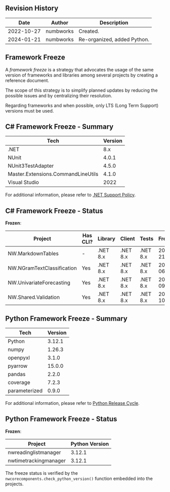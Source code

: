 ## Revision History

| Date | Author | Description |
|---|---|---|
| 2022-10-27 | numbworks | Created. |
| 2024-01-21 | numbworks | Re-organized, added Python. |

## Framework Freeze

A *framework freeze* is a strategy that advocates the usage of the same version of frameworks and libraries among several projects by creating a reference document. 

The scope of this strategy is to simplify planned updates by reducing the possible issues and by centralizing their resolution.

Regarding frameworks and when possible, only LTS (Long Term Support) versions must be used.

## C# Framework Freeze - Summary

|Tech|Version|
|---|---|
|.NET| 8.x|
|NUnit|4.0.1|
|NUnit3TestAdapter|4.5.0|
|Master.Extensions.CommandLineUtils|4.1.0|
|Visual Studio|2022|

For additional information, please refer to [.NET Support Policy](https://dotnet.microsoft.com/en-us/platform/support/policy).

## C# Framework Freeze - Status

**Frozen**:

|Project|Has CLI?|Library|Client|Tests|FreezeDate|
|---|---|---|---|---|---|
|NW.MarkdownTables|-|.NET 8.x|.NET 8.x|.NET 8.x|2024-01-21|
|NW.NGramTextClassification|Yes|.NET 8.x|.NET 8.x|.NET 8.x|2024-02-06|
|NW.UnivariateForecasting|Yes|.NET 8.x|.NET 8.x|.NET 8.x|2024-02-09|
|NW.Shared.Validation|Yes|.NET 8.x|.NET 8.x|.NET 8.x|2024-02-10|

## Python Framework Freeze - Summary

|Tech|Version|
|---|---|
|Python|3.12.1|
|numpy|1.26.3 |
|openpyxl|3.1.0|
|pyarrow|15.0.0|
|pandas|2.2.0|
|coverage|7.2.3|
|parameterized|0.9.0|

For additional information, please refer to [Python Release Cycle](https://devguide.python.org/versions/).

## Python Framework Freeze - Status

**Frozen**:

|Project|Python Version|
|---|---|
|nwreadinglistmanager|3.12.1|
|nwtimetrackingmanager|3.12.1|

The freeze status is verified by the `nwcorecomponents.check_python_version()` function embedded into the projects.